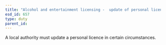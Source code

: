 ```yaml
---
title: "Alcohol and entertainment licensing -  update of personal licence document"
esd_id: 657
type: duty
parent_id:  
---
```


A local authority must update a personal licence in certain circumstances.

